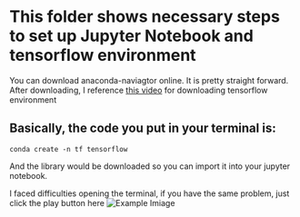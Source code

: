 # This folder shows necessary steps to set up Jupyter Notebook and tensorflow environment



You can download anaconda-naviagtor online. It is pretty straight forward. 
After downloading, I reference [this video](https://www.youtube.com/watch?v=tGkZ9EARwzk) for downloading tensorflow environment

## Basically, the code you put in your terminal is: 
```
conda create -n tf tensorflow
```
And the library would be downloaded so you can import it into your jupyter notebook. 

I faced difficulties opening the terminal, if you have the same problem, just click the play button here
![Example Imiage](https://raw.githubusercontent.com/Z-Robert-Jia/Machine-Learning-Intro/main/Jupyter%20Notebook%20Setupt/CondaSetup.png)

